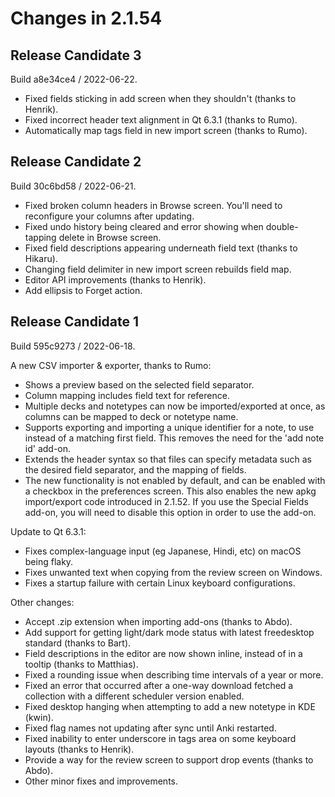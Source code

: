 # Changes in 2.1.54

## Release Candidate 3

Build a8e34ce4 / 2022-06-22.

- Fixed fields sticking in add screen when they shouldn't (thanks to Henrik).
- Fixed incorrect header text alignment in Qt 6.3.1 (thanks to Rumo).
- Automatically map tags field in new import screen (thanks to Rumo).

## Release Candidate 2

Build 30c6bd58 / 2022-06-21.

- Fixed broken column headers in Browse screen. You'll need to reconfigure your columns after updating.
- Fixed undo history being cleared and error showing when double-tapping delete in Browse screen.
- Fixed field descriptions appearing underneath field text (thanks to Hikaru).
- Changing field delimiter in new import screen rebuilds field map.
- Editor API improvements (thanks to Henrik).
- Add ellipsis to Forget action.

## Release Candidate 1

Build 595c9273 / 2022-06-18.

A new CSV importer & exporter, thanks to Rumo:

- Shows a preview based on the selected field separator.
- Column mapping includes field text for reference.
- Multiple decks and notetypes can now be imported/exported at once, as columns can be mapped to deck or notetype name.
- Supports exporting and importing a unique identifier for a note, to use instead of a matching first field. This removes the need for the 'add note id' add-on.
- Extends the header syntax so that files can specify metadata such as the desired field separator, and the mapping of fields.
- The new functionality is not enabled by default, and can be enabled with a checkbox in the preferences screen. This also enables
  the new apkg import/export code introduced in 2.1.52. If you use the Special Fields add-on, you will need to disable this option
  in order to use the add-on.

Update to Qt 6.3.1:

- Fixes complex-language input (eg Japanese, Hindi, etc) on macOS being flaky.
- Fixes unwanted text when copying from the review screen on Windows.
- Fixes a startup failure with certain Linux keyboard configurations.

Other changes:

- Accept .zip extension when importing add-ons (thanks to Abdo).
- Add support for getting light/dark mode status with latest freedesktop standard (thanks to Bart).
- Field descriptions in the editor are now shown inline, instead of in a tooltip (thanks to Matthias).
- Fixed a rounding issue when describing time intervals of a year or more.
- Fixed an error that occurred after a one-way download fetched a collection with a different scheduler version enabled.
- Fixed desktop hanging when attempting to add a new notetype in KDE (kwin).
- Fixed flag names not updating after sync until Anki restarted.
- Fixed inability to enter underscore in tags area on some keyboard layouts (thanks to Henrik).
- Provide a way for the review screen to support drop events (thanks to Abdo).
- Other minor fixes and improvements.
